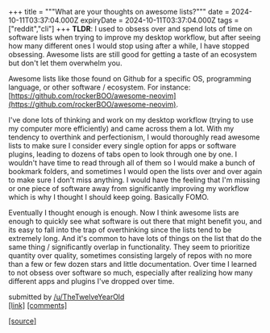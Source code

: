+++
title = """What are your thoughts on awesome lists?"""
date = 2024-10-11T03:37:04.000Z
expiryDate = 2024-10-11T03:37:04.000Z
tags = ["reddit","cli"]
+++
**TLDR**: I used to obsess over and spend lots of time on software lists when trying to improve my desktop workflow, but after seeing how many different ones I would stop using after a while, I have stopped obsessing. Awesome lists are still good for getting a taste of an ecosystem but don't let them overwhelm you.

Awesome lists like those found on Github for a specific OS, programming language, or other software / ecosystem. For instance: [https://github.com/rockerBOO/awesome-neovim](https://github.com/rockerBOO/awesome-neovim).

I've done lots of thinking and work on my desktop workflow (trying to use my computer more efficiently) and came across them a lot. With my tendency to overthink and perfectionism, I would thoroughly read awesome lists to make sure I consider every single option for apps or software plugins, leading to dozens of tabs open to look through one by one. I wouldn't have time to read through all of them so I would make a bunch of bookmark folders, and sometimes I would open the lists over and over again to make sure I don't miss anything. I would have the feeling that I'm missing or one piece of software away from significantly improving my workflow which is why I thought I should keep going. Basically FOMO.

Eventually I thought enough is enough. Now I think awesome lists are enough to quickly see what software is out there that might benefit you, and its easy to fall into the trap of overthinking since the lists tend to be extremely long. And it's common to have lots of things on the list that do the same thing / significantly overlap in functionality. They seem to prioritize quantity over quality, sometimes consisting largely of repos with no more than a few or few dozen stars and little documentation. Over time I learned to not obsess over software so much, especially after realizing how many different apps and plugins I've dropped over time.

submitted by [/u/TheTwelveYearOld](https://www.reddit.com/user/TheTwelveYearOld)  
[\[link\]](https://www.reddit.com/r/commandline/comments/1g10vti/what_are_your_thoughts_on_awesome_lists/) [\[comments\]](https://www.reddit.com/r/commandline/comments/1g10vti/what_are_your_thoughts_on_awesome_lists/)

[[source]](https://www.reddit.com/r/commandline/comments/1g10vti/what_are_your_thoughts_on_awesome_lists/)
